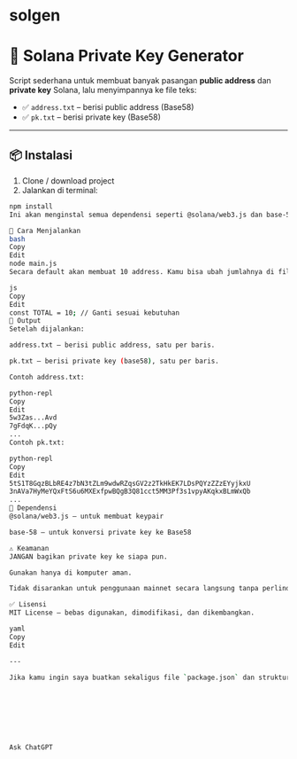 # solgen

# 🔐 Solana Private Key Generator

Script sederhana untuk membuat banyak pasangan **public address** dan **private key** Solana, lalu menyimpannya ke file teks:

- ✅ `address.txt` – berisi public address (Base58)
- ✅ `pk.txt` – berisi private key (Base58)

---

## 📦 Instalasi

1. Clone / download project
2. Jalankan di terminal:

```bash
npm install
Ini akan menginstal semua dependensi seperti @solana/web3.js dan base-58.

🚀 Cara Menjalankan
bash
Copy
Edit
node main.js
Secara default akan membuat 10 address. Kamu bisa ubah jumlahnya di file main.js:

js
Copy
Edit
const TOTAL = 10; // Ganti sesuai kebutuhan
📁 Output
Setelah dijalankan:

address.txt – berisi public address, satu per baris.

pk.txt – berisi private key (base58), satu per baris.

Contoh address.txt:

python-repl
Copy
Edit
5w3Zas...Avd
7gFdqK...pQy
...
Contoh pk.txt:

python-repl
Copy
Edit
5tS1T8GqzBLbRE4z7bN3tZLm9wdwRZqsGV2z2TkHkEK7LDsPQYzZZzEYyjkxU
3nAVa7HyMeYQxFtS6u6MXExfpwBQgB3Q81cct5MM3Pf3s1vpyAKqkxBLmWxQb
...
🧱 Dependensi
@solana/web3.js – untuk membuat keypair

base-58 – untuk konversi private key ke Base58

⚠️ Keamanan
JANGAN bagikan private key ke siapa pun.

Gunakan hanya di komputer aman.

Tidak disarankan untuk penggunaan mainnet secara langsung tanpa perlindungan tambahan.

✅ Lisensi
MIT License – bebas digunakan, dimodifikasi, dan dikembangkan.

yaml
Copy
Edit

---

Jika kamu ingin saya buatkan sekaligus file `package.json` dan struktur direktori standar (seperti `src/`, `output/`, dll), tinggal bilang saja.








Ask ChatGPT
